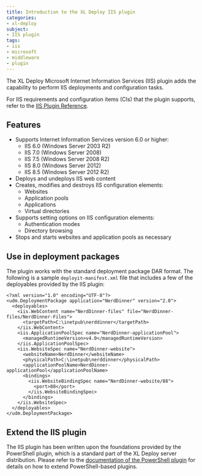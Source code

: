 ```yaml
---
title: Introduction to the XL Deploy IIS plugin
categories:
- xl-deploy
subject:
- IIS plugin
tags:
- iis
- microsoft
- middleware
- plugin
---
```


The XL Deploy Microsoft Internet Information Services (IIS) plugin adds the capability to perform IIS deployments and configuration tasks.

For IIS requirements and configuration items (CIs) that the plugin supports, refer to the [IIS Plugin Reference](/xl-deploy/latest/iisPluginManual.html).

## Features

* Supports Internet Information Services version 6.0 or higher:
    * IIS 6.0 (Windows Server 2003 R2)
    * IIS 7.0 (Windows Server 2008)
    * IIS 7.5 (Windows Server 2008 R2)
    * IIS 8.0 (Windows Server 2012)
    * IIS 8.5 (Windows Server 2012 R2)
* Deploys and undeploys IIS web content
* Creates, modifies and destroys IIS configuration elements:
    * Websites
    * Application pools
    * Applications
    * Virtual directories
* Supports setting options on IIS configuration elements:
    * Authentication modes
    * Directory browsing
* Stops and starts websites and application pools as necessary

## Use in deployment packages

The plugin works with the standard deployment package DAR format. The following is a sample `deployit-manifest.xml` file that includes a few of the deployables provided by the IIS plugin:

    <?xml version="1.0" encoding="UTF-8"?>
    <udm.DeploymentPackage application="NerdDinner" version="2.0">
      <deployables>
        <iis.WebContent name="NerdDinner-files" file="NerdDinner-files/NerdDinner-Files">
          <targetPath>C:\inetpub\nerddinner</targetPath>
        </iis.WebContent>
        <iis.ApplicationPoolSpec name="NerdDinner-applicationPool">
          <managedRuntimeVersion>v4.0</managedRuntimeVersion>
        </iis.ApplicationPoolSpec>
        <iis.WebsiteSpec name="NerdDinner-website">
          <websiteName>NerdDinner</websiteName>
          <physicalPath>C:\inetpub\nerddinner</physicalPath>
          <applicationPoolName>NerdDinner-applicationPool</applicationPoolName>
          <bindings>
            <iis.WebsiteBindingSpec name="NerdDinner-website/88">
              <port>88</port>
            </iis.WebsiteBindingSpec>
          </bindings>
        </iis.WebsiteSpec>
      </deployables>
    </udm.DeploymentPackage>

## Extend the IIS plugin ##

The IIS plugin has been written upon the foundations provided by the PowerShell plugin, which is a standard part of the XL Deploy server distribution. Please refer to the [documentation of the PowerShell plugin](/xl-deploy/concept/introduction-to-the-xl-deploy-powershell-plugin.html) for details on how to extend PowerShell-based plugins.
